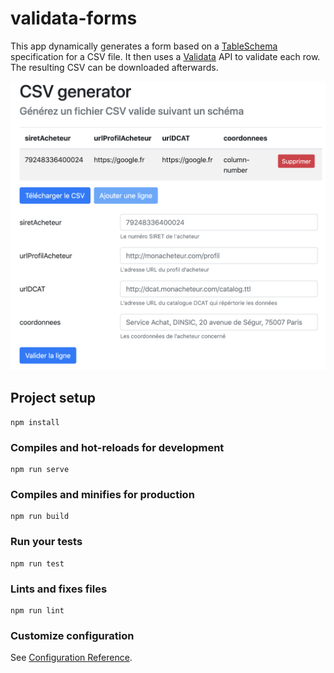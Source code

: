 # validata-forms

This app dynamically generates a form based on a [TableSchema](https://frictionlessdata.io/specs/table-schema/) specification for a CSV file. It then uses a [Validata](https://git.opendatafrance.net/validata/) API to validate each row. The resulting CSV can be downloaded afterwards.

![](./doc/screenshot.png)

## Project setup
```
npm install
```

### Compiles and hot-reloads for development
```
npm run serve
```

### Compiles and minifies for production
```
npm run build
```

### Run your tests
```
npm run test
```

### Lints and fixes files
```
npm run lint
```

### Customize configuration
See [Configuration Reference](https://cli.vuejs.org/config/).
